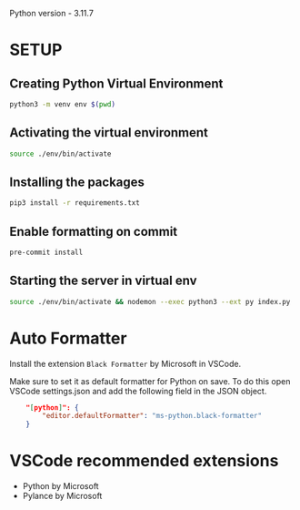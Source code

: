 Python version - 3.11.7

# SETUP

## Creating Python Virtual Environment

```sh
python3 -m venv env $(pwd)
```

## Activating the virtual environment

```sh
source ./env/bin/activate
```

## Installing the packages

```sh
pip3 install -r requirements.txt
```

## Enable formatting on commit

```sh
pre-commit install
```

## Starting the server in virtual env

```sh
source ./env/bin/activate && nodemon --exec python3 --ext py index.py
```

# Auto Formatter

Install the extension `Black Formatter` by Microsoft in VSCode.

Make sure to set it as default formatter for Python on save.
To do this open VSCode settings.json and add the following field in the JSON object.

```json
    "[python]": {
		"editor.defaultFormatter": "ms-python.black-formatter"
	}
```

# VSCode recommended extensions

- Python by Microsoft
- Pylance by Microsoft
